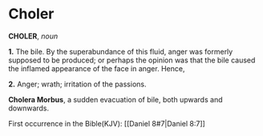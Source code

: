 # Choler

**CHOLER**, _noun_

**1.** The bile. By the superabundance of this fluid, anger was formerly supposed to be produced; or perhaps the opinion was that the bile caused the inflamed appearance of the face in anger. Hence,

**2.** Anger; wrath; irritation of the passions.

**Cholera Morbus**, a sudden evacuation of bile, both upwards and downwards.

First occurrence in the Bible(KJV): [[Daniel 8#7|Daniel 8:7]]